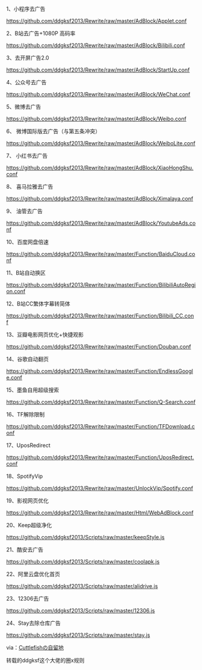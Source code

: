 1、小程序去广告

https://github.com/ddgksf2013/Rewrite/raw/master/AdBlock/Applet.conf

2、B站去广告+1080P 高码率

https://github.com/ddgksf2013/Rewrite/raw/master/AdBlock/Bilibili.conf

3、去开屏广告2.0

https://github.com/ddgksf2013/Rewrite/raw/master/AdBlock/StartUp.conf

4、公众号去广告

https://github.com/ddgksf2013/Rewrite/raw/master/AdBlock/WeChat.conf

5、微博去广告

https://github.com/ddgksf2013/Rewrite/raw/master/AdBlock/Weibo.conf

6、 微博国际版去广告（与第五条冲突）

https://github.com/ddgksf2013/Rewrite/raw/master/AdBlock/WeiboLite.conf

7、 小红书去广告

https://github.com/ddgksf2013/Rewrite/raw/master/AdBlock/XiaoHongShu.conf

8、 喜马拉雅去广告

https://github.com/ddgksf2013/Rewrite/raw/master/AdBlock/Ximalaya.conf

9、 油管去广告

https://github.com/ddgksf2013/Rewrite/raw/master/AdBlock/YoutubeAds.conf

10、百度网盘倍速

https://github.com/ddgksf2013/Rewrite/raw/master/Function/BaiduCloud.conf

11、B站自动换区

https://github.com/ddgksf2013/Rewrite/raw/master/Function/BilibiliAutoRegion.conf

12、B站CC繁体字幕转简体

https://github.com/ddgksf2013/Rewrite/raw/master/Function/Bilibili_CC.conf

13、豆瓣电影网页优化+快捷观影

https://github.com/ddgksf2013/Rewrite/raw/master/Function/Douban.conf

14、谷歌自动翻页

https://github.com/ddgksf2013/Rewrite/raw/master/Function/EndlessGoogle.conf

15、墨鱼自用超级搜索

https://github.com/ddgksf2013/Rewrite/raw/master/Function/Q-Search.conf

16、TF解除限制

https://github.com/ddgksf2013/Rewrite/raw/master/Function/TFDownload.conf

17、UposRedirect

https://github.com/ddgksf2013/Rewrite/raw/master/Function/UposRedirect.conf

18、SpotifyVip

https://github.com/ddgksf2013/Rewrite/raw/master/UnlockVip/Spotify.conf

19、影视网页优化

https://github.com/ddgksf2013/Rewrite/raw/master/Html/WebAdBlock.conf

20、Keep超级净化

https://github.com/ddgksf2013/Scripts/raw/master/keepStyle.js

21、酷安去广告

https://github.com/ddgksf2013/Scripts/raw/master/coolapk.js

22、阿里云盘优化首页

https://github.com/ddgksf2013/Scripts/raw/master/alidrive.js

23、12306去广告

https://github.com/ddgksf2013/Scripts/raw/master/12306.js

24、Stay去除仓库广告

https://github.com/ddgksf2013/Scripts/raw/master/stay.js

via：[Cuttlefishの自留地](https://t.me/ddgksf2021)

转载的ddgksf这个大佬的圈x规则
